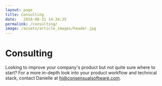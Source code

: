 ```yaml
---
layout: page
title: Consulting
date:   2018-08-31 14:34:25
permalink: /consulting/
image: /assets/article_images/header.jpg
---
```


# Consulting

Looking to improve your company's product but not quite sure where to start? For a more in-depth look into your product workflow and technical stack, contact Danielle at hi@consensualsoftware.com. 
